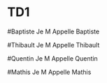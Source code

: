# TD1

#Baptiste
Je
M 
Appelle
Baptiste

#Thibault 
Je 
M 
Appelle
Thibault

#Quentin
Je
M
Appelle
Quentin

#Mathis
Je
M
Appelle
Mathis
